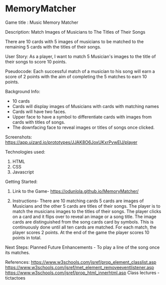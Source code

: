 # MemoryMatcher
 Game title : Music Memory Matcher


Description: Match Images of Musicians to The Titles of Their Songs

There are 10 cards with 5 images of musicians to be matched to the remaining 5 cards with the titles of their songs.

User Story: 
As a player, I want to match 5 Musician's images to the title of their songs to score 10 points.

Pseudocode:
 Each successful match of a musician to his song will earn a score of 2 points with the aim of completing the 5 matches to earn 10 points.

Background Info:
- 10 cards
- Cards will display images of Musicians with cards with matching names
- Cards will have two faces. 
- Upper face to have a symbol to differentiate cards with images from cards with titles of songs. 
- The downfacing face to reveal images or titles of songs once clicked.


Screenshots:
https://app.uizard.io/prototypes/JJAK8O6JoxUKxrPvwElJ/player


Technologies used:
1. HTML
2. CSS
3. Javascript

Getting Started:
1. Link to the Game- https://odunlola.github.io/MemoryMatcher/

2. Instructions-
There are 10 matching cards
5 cards are images of Musicians and the other 5 cards are titles of their songs.
The player is to match the musicians images to the titles of their songs.
The player clicks on a card and it flips over to reveal an image or a song title.
The image cards are distinguished from the song cards card by symbols.
This is continuously done until all ten cards are matched.
For each match, the player scores 2 points.
At the end of the game the player scores 10 points in total.


Next Steps: Planned Future Enhancements -
To play a line of the song once its matches.

References:
https://www.w3schools.com/jsref/prop_element_classlist.asp
https://www.w3schools.com/jsref/met_element_removeeventlistener.asp
https://www.w3schools.com/jsref/prop_html_innerhtml.asp
Class lectures - tictactoes


